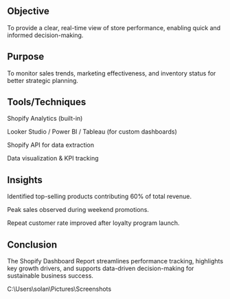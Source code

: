  ## Objective
To provide a clear, real-time view of store performance, enabling quick and informed decision-making.

## Purpose
To monitor sales trends, marketing effectiveness, and inventory status for better strategic planning.

## Tools/Techniques

Shopify Analytics (built-in)

Looker Studio / Power BI / Tableau (for custom dashboards)

Shopify API for data extraction

Data visualization & KPI tracking

## Insights

Identified top-selling products contributing 60% of total revenue.

Peak sales observed during weekend promotions.

Repeat customer rate improved after loyalty program launch.

## Conclusion
The Shopify Dashboard Report streamlines performance tracking, highlights key growth drivers, and supports data-driven decision-making for sustainable business success.

C:\Users\solan\Pictures\Screenshots
